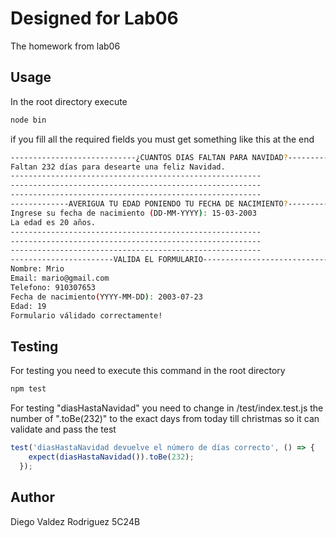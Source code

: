 # Designed for Lab06

The homework from lab06 

## Usage
In the root directory execute 
```bash
node bin
``` 
if you fill all the required fields you must get something like this at the end
```bash
----------------------------¿CUANTOS DIAS FALTAN PARA NAVIDAD?---------
Faltan 232 días para desearte una feliz Navidad.
--------------------------------------------------------
--------------------------------------------------------
--------------------------------------------------------
-------------AVERIGUA TU EDAD PONIENDO TU FECHA DE NACIMIENTO?---------
Ingrese su fecha de nacimiento (DD-MM-YYYY): 15-03-2003
La edad es 20 años.
--------------------------------------------------------
--------------------------------------------------------
--------------------------------------------------------
-----------------------VALIDA EL FORMULARIO-----------------------------
Nombre: Mrio
Email: mario@gmail.com
Telefono: 910307653
Fecha de nacimiento(YYYY-MM-DD): 2003-07-23
Edad: 19
Formulario válidado correctamente!
```
## Testing

For testing you need to execute this command in the root directory
```bash
npm test
```
For testing "diasHastaNavidad" you need to change in /test/index.test.js
the number of ".toBe(232)" to the exact days from today till christmas so it can validate and pass the test
```javascript
test('diasHastaNavidad devuelve el número de días correcto', () => {
    expect(diasHastaNavidad()).toBe(232);
  });

```


## Author

Diego Valdez Rodriguez 5C24B
